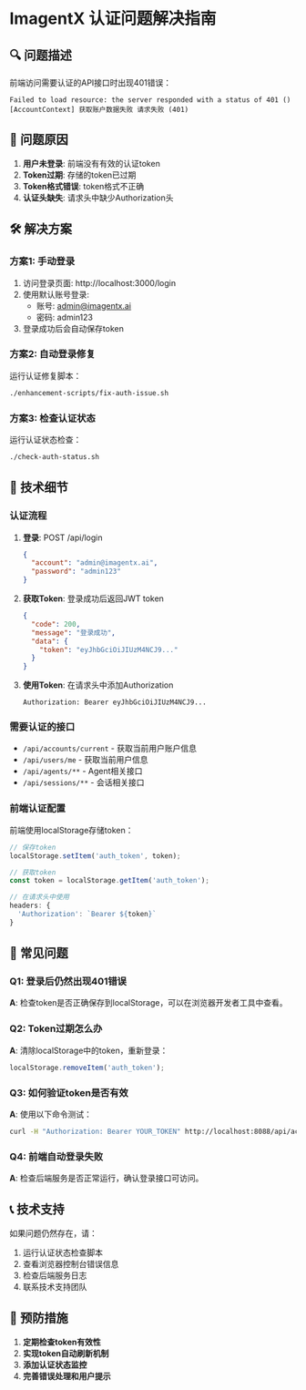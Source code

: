 # ImagentX 认证问题解决指南

## 🔍 问题描述

前端访问需要认证的API接口时出现401错误：
```
Failed to load resource: the server responded with a status of 401 ()
[AccountContext] 获取账户数据失败 请求失败 (401)
```

## 🎯 问题原因

1. **用户未登录**: 前端没有有效的认证token
2. **Token过期**: 存储的token已过期
3. **Token格式错误**: token格式不正确
4. **认证头缺失**: 请求头中缺少Authorization头

## 🛠️ 解决方案

### 方案1: 手动登录

1. 访问登录页面: http://localhost:3000/login
2. 使用默认账号登录:
   - 账号: admin@imagentx.ai
   - 密码: admin123
3. 登录成功后会自动保存token

### 方案2: 自动登录修复

运行认证修复脚本：
```bash
./enhancement-scripts/fix-auth-issue.sh
```

### 方案3: 检查认证状态

运行认证状态检查：
```bash
./check-auth-status.sh
```

## 🔧 技术细节

### 认证流程

1. **登录**: POST /api/login
   ```json
   {
     "account": "admin@imagentx.ai",
     "password": "admin123"
   }
   ```

2. **获取Token**: 登录成功后返回JWT token
   ```json
   {
     "code": 200,
     "message": "登录成功",
     "data": {
       "token": "eyJhbGciOiJIUzM4NCJ9..."
     }
   }
   ```

3. **使用Token**: 在请求头中添加Authorization
   ```
   Authorization: Bearer eyJhbGciOiJIUzM4NCJ9...
   ```

### 需要认证的接口

- `/api/accounts/current` - 获取当前用户账户信息
- `/api/users/me` - 获取当前用户信息
- `/api/agents/**` - Agent相关接口
- `/api/sessions/**` - 会话相关接口

### 前端认证配置

前端使用localStorage存储token：
```javascript
// 保存token
localStorage.setItem('auth_token', token);

// 获取token
const token = localStorage.getItem('auth_token');

// 在请求头中使用
headers: {
  'Authorization': `Bearer ${token}`
}
```

## 🚨 常见问题

### Q1: 登录后仍然出现401错误
**A**: 检查token是否正确保存到localStorage，可以在浏览器开发者工具中查看。

### Q2: Token过期怎么办
**A**: 清除localStorage中的token，重新登录：
```javascript
localStorage.removeItem('auth_token');
```

### Q3: 如何验证token是否有效
**A**: 使用以下命令测试：
```bash
curl -H "Authorization: Bearer YOUR_TOKEN" http://localhost:8088/api/accounts/current
```

### Q4: 前端自动登录失败
**A**: 检查后端服务是否正常运行，确认登录接口可访问。

## 📞 技术支持

如果问题仍然存在，请：

1. 运行认证状态检查脚本
2. 查看浏览器控制台错误信息
3. 检查后端服务日志
4. 联系技术支持团队

## 🔄 预防措施

1. **定期检查token有效性**
2. **实现token自动刷新机制**
3. **添加认证状态监控**
4. **完善错误处理和用户提示**
